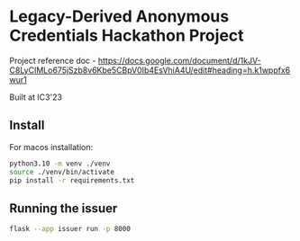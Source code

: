 # Legacy-Derived Anonymous Credentials Hackathon Project

Project reference doc - https://docs.google.com/document/d/1kJV-C8LyCIMLo675jSzb8v6Kbe5CBpV0Ib4EsVhiA4U/edit#heading=h.k1wppfx6wur1

Built at IC3'23

## Install


For macos installation:

```bash
python3.10 -m venv ./venv
source ./venv/bin/activate
pip install -r requirements.txt
```

## Running the issuer

```bash
flask --app issuer run -p 8000
```
